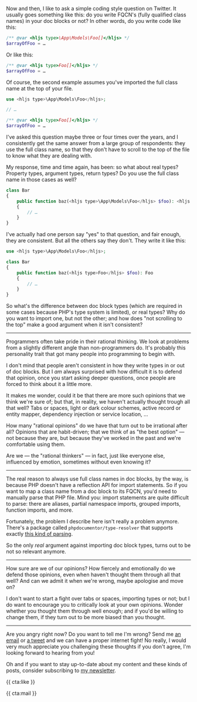 Now and then, I like to ask a simple coding style question on Twitter. It usually goes something like this: do you write FQCN's (fully qualified class names) in your doc blocks or not? In other words, do you write code like this:

```php
/** @var <hljs type>\App\Models\Foo[]</hljs> */
$arrayOfFoo = …
```

Or like this:

```php
/** @var <hljs type>Foo[]</hljs> */
$arrayOfFoo = …
```

Of course, the second example assumes you've imported the full class name at the top of your file.

```php
use <hljs type>\App\Models\Foo</hljs>;

// …

/** @var <hljs type>Foo[]</hljs> */
$arrayOfFoo = …
```

I've asked this question maybe three or four times over the years, and I consistently get the same answer from a large group of respondents: they use the full class name, so that they don't have to scroll to the top of the file to know what they are dealing with.

My response, time and time again, has been: so what about real types? Property types, argument types, return types? Do you use the full class name in those cases as well? 

```php
class Bar
{
    public function baz(<hljs type>\App\Models\Foo</hljs> $foo): <hljs type>\App\Models\Foo</hljs>
    {
        // …
    }
}
```

I've actually had one person say "yes" to that question, and fair enough, they are consistent. But all the others say they don't. They write it like this:

```php
use <hljs type>\App\Models\Foo</hljs>;

class Bar
{
    public function baz(<hljs type>Foo</hljs> $foo): Foo 
    {
        // …
    }
}
```

So what's the difference between doc block types (which are required in some cases because PHP's type system is limited), or real types? Why do you want to import one, but not the other; and how does "not scrolling to the top" make a good argument when it isn't consistent?

---

Programmers often take pride in their rational thinking. We look at problems from a slightly different angle than non-programmers do. It's probably this personality trait that got many people into programming to begin with.

I don't mind that people aren't consistent in how they write types in or out of doc blocks. But I _am_ always surprised with how difficult it is to defend that opinion, once you start asking deeper questions, once people are forced to think about it a little more.

It makes me wonder, could it be that there are more such opinions that we think we're sure of; but that, in reality, we haven't actually thought trough all that well? Tabs or spaces, light or dark colour schemes, active record or entity mapper, dependency injection or service location, … 

How many "rational opinions" do we have that turn out to be irrational after all? Opinions that are habit-driven; that we think of as "the best option" — not because they are, but because they've worked in the past and we're comfortable using them.

Are we — the "rational thinkers" — in fact, just like everyone else, influenced by emotion, sometimes without even knowing it?

---

The real reason to always use full class names in doc blocks, by the way, is because PHP doesn't have a reflection API for import statements. So if you want to map a class name from a doc block to its FQCN, you'd need to manually parse that PHP file. Mind you: import statements are quite difficult to parse: there are aliases, partial namespace imports, grouped imports, function imports, and more. 

Fortunately, the problem I describe here isn't really a problem anymore. There's a package called `phpdocumentor/type-resolver` that supports exactly [this kind of parsing](https://github.com/phpDocumentor/TypeResolver#resolving-partial-classes-and-structural-element-names).

So the only _real_ argument against importing doc block types, turns out to be not so relevant anymore.

---

How sure are we of our opinions? How fiercely and emotionally do we defend those opinions, even when haven't thought them through all that well? And can we admit it when we're wrong, maybe apologise and move on?

I don't want to start a fight over tabs or spaces, importing types or not; but I do want to encourage you to critically look at your own opinions. Wonder whether you thought them through well enough; and if you'd be willing to change them, if they turn out to be more biased than you thought.

---

Are you angry right now? Do you want to tell me I'm wrong? Send me [an email](mailto:brendt@stitcher.io) or [a tweet](https://twitter.com/brendt_gd) and we can have a proper internet fight! No really, I would very much appreciate you challenging these thoughts if you don't agree, I'm looking forward to hearing from you!

Oh and if you want to stay up-to-date about my content and these kinds of posts, consider subscribing to [my newsletter](/newsletter/subscribe).

{{ cta:like }}

{{ cta:mail }}
